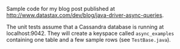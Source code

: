 Sample code for my blog post published at http://www.datastax.com/dev/blog/java-driver-async-queries.

The unit tests assume that a Cassandra database is running at
localhost:9042. They will create a keyspace called `async_examples`
containing one table and a few sample rows (see `TestBase.java`).
